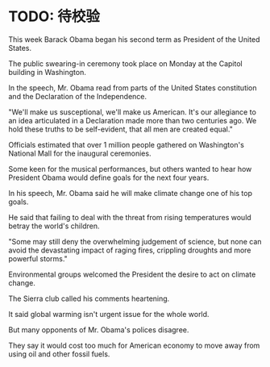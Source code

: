 # TODO: 待校验

This week Barack Obama began his second term as President of the United States.

The public swearing-in ceremony took place on Monday at the Capitol building in Washington.

In the speech, Mr. Obama read from parts of the United States constitution and the Declaration of the Independence.

"We'll make us susceptional, we'll make us American. It's our allegiance to an idea articulated in a Declaration made more than two centuries ago. We hold these truths to be self-evident, that all men are created equal."

Officials estimated that over 1 million people gathered on Washington's National Mall for the inaugural ceremonies.

Some keen for the musical performances, but others wanted to hear how President Obama would define goals for the next four years.

In his speech, Mr. Obama said he will make climate change one of his top goals.

He said that failing to deal with the threat from rising temperatures would betray the world's children.

"Some may still deny the overwhelming judgement of science, but none can avoid the devastating impact of raging fires, crippling droughts and more powerful storms."

Environmental groups welcomed the President the desire to act on climate change.

The Sierra club called his comments heartening.

It said global warming isn't urgent issue for the whole world.

But many opponents of Mr. Obama's polices disagree.

They say it would cost too much for American economy to move away from using oil and other fossil fuels.

